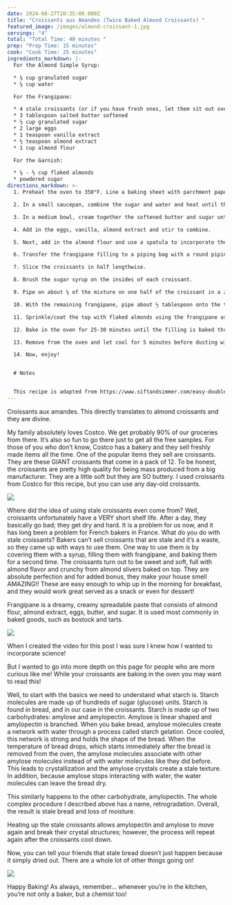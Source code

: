 ```yaml
---
date: 2024-08-27T20:35:00.000Z
title: "Croissants aux Amandes (Twice Baked Almond Croissants) "
featured_image: /images/almond-croissant-1.jpg
servings: "4"
total: "Total Time: 40 minutes "
prep: "Prep Time: 15 minutes"
cook: "Cook Time: 25 minutes"
ingredients_markdown: |-
  For the Almond Simple Syrup:

  * ¼ cup granulated sugar
  * ¼ cup water

  For the Frangipane:

  * 4 stale croissants (or if you have fresh ones, let them sit out overnight)
  * 3 tablespoon salted butter softened
  * ½ cup granulated sugar
  * 2 large eggs
  * 1 teaspoon vanilla extract
  * ½ teaspoon almond extract
  * 1 cup almond flour

  For the Garnish:

  * ¼ - ½ cup flaked almonds
  * powdered sugar
directions_markdown: >-
  1. Preheat the oven to 350°F. Line a baking sheet with parchment paper.

  2. In a small saucepan, combine the sugar and water and heat until the sugar dissolves. Remove from heat and transfer to a bowl.

  3. In a medium bowl, cream together the softened butter and sugar until light and fluffy.

  4. Add in the eggs, vanilla, almond extract and stir to combine.

  5. Next, add in the almond flour and use a spatula to incorporate the mixture. 

  6. Transfer the frangipane filling to a piping bag with a round piping tip (I used Wilton No. 12).

  7. Slice the croissants in half lengthwise.

  8. Brush the sugar syrup on the insides of each croissant.

  9. Pipe on about ¼ of the mixture on one half of the croissant in a zigzag motion. (Leave about 2 tablespoon of the filling for piping on the tops.) Then, place the top back on.

  10. With the remaining frangipane, pipe about ½ tablespoon onto the top of each croissant.

  11. Sprinkle/coat the top with flaked almonds using the frangipane as adhesive.

  12. Bake in the oven for 25-30 minutes until the filling is baked through. (Place a piece of foil to cover at around 15 minutes if the tops are browning too quickly.)

  13. Remove from the oven and let cool for 5 minutes before dusting with powdered sugar.

  14. Now, enjoy!


  # Notes


  This recipe is adapted from https://www.siftandsimmer.com/easy-double-baked-almond-croissants/
---
```

Croissants aux amandes. This directly translates to almond croissants and they are divine.  

My family absolutely loves Costco. We get probably 90% of our groceries from there. It’s also so fun to go there just to get all the free samples. For those of you who don’t know, Costco has a bakery and they sell freshly made items all the time. One of the popular items they sell are croissants. They are these GIANT croissants that come in a pack of 12. To be honest, the croissants are pretty high quality for being mass produced from a big manufacturer. They are a little soft but they are SO buttery. I used croissants from Costco for this recipe, but you can use any day-old croissants. 

![](/images/almond-croissant-4.jpg)

Where did the idea of using stale croissants even come from? Well, croissants unfortunately have a VERY short shelf life. After a day, they basically go bad; they get dry and hard. It is a problem for us now, and it has long been a problem for French bakers in France. What do you do with stale croissants? Bakers can’t sell croissants that are stale and it’s a waste, so they came up with ways to use them. One way to use them is by covering them with a syrup, filling them with frangipane, and baking them for a second time. The croissants turn out to be sweet and soft, full with almond flavor and crunchy from almond slivers baked on top. They are absolute perfection and for added bonus, they make your house smell AMAZING!! These are easy enough to whip up in the morning for breakfast, and they would work great served as a snack or even for dessert!

Frangipane is a dreamy, creamy spreadable paste that consists of almond flour, almond extract, eggs, butter, and sugar. It is used most commonly in baked goods, such as bostock and tarts.

![](/images/almond-croissant-2.jpg)

When I created the video for this post I was sure I knew how I wanted to incorporate science!

But I wanted to go into more depth on this page for people who are more curious like me! While your croissants are baking in the oven you may want to read this! 

Well, to start with the basics we need to understand what starch is. Starch molecules are made up of hundreds of sugar (glucose) units. Starch is found in bread, and in our case in the croissants. Starch is made up of two carbohydrates: amylose and amylopectin. Amylose is linear shaped and amylopectin is branched. When you bake bread, amylose molecules create a network with water through a process called starch gelation. Once cooled, this network is strong and holds the shape of the bread. When the temperature of bread drops, which starts immediately after the bread is removed from the oven, the amylose molecules associate with other amylose molecules instead of with water molecules like they did before. This leads to crystallization and the amylose crystals create a stale texture. In addition, because amylose stops interacting with water, the water molecules can leave the bread dry.

This similarly happens to the other carbohydrate, amylopectin. The whole complex procedure I described above has a name, retrogradation. Overall, the result is stale bread and loss of moisture. 

Heating up the stale croissants allows amylopectin and amylose to move again and break their crystal structures; however, the process will repeat again after the croissants cool down.

Now, you can tell your friends that stale bread doesn’t just happen because it simply dried out. There are a whole lot of other things going on!

![](/images/almond-croissant-3.jpg)

Happy Baking! As always, remember… whenever you’re in the kitchen, you’re not only a baker, but a chemist too!
